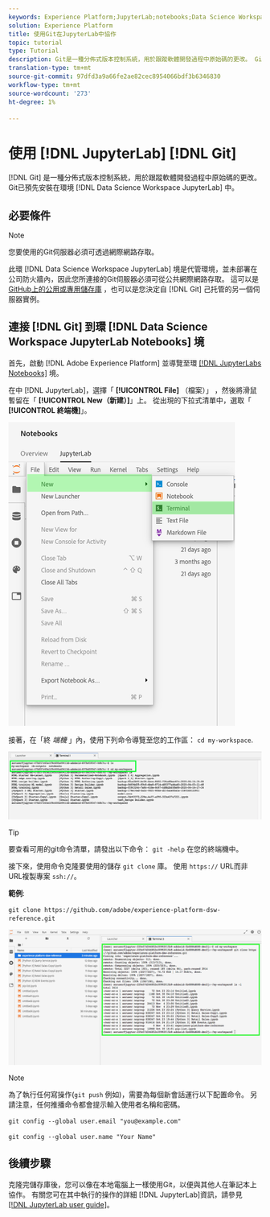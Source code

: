 ```yaml
---
keywords: Experience Platform;JupyterLab;notebooks;Data Science Workspace;popular topics;Git;Github
solution: Experience Platform
title: 使用Git在JupyterLab中協作
topic: tutorial
type: Tutorial
description: Git是一種分佈式版本控制系統，用於跟蹤軟體開發過程中原始碼的更改。 Git已預先安裝在Data Science Workspace JupyterLab環境中。
translation-type: tm+mt
source-git-commit: 97dfd3a9a66fe2ae82cec8954066bdf3b6346830
workflow-type: tm+mt
source-wordcount: '273'
ht-degree: 1%

---
```



# 使用 [!DNL JupyterLab] [!DNL Git]

[!DNL Git] 是一種分佈式版本控制系統，用於跟蹤軟體開發過程中原始碼的更改。 Git已預先安裝在環境 [!DNL Data Science Workspace JupyterLab] 中。

## 必要條件

>[!NOTE]
>
> 您要使用的Git伺服器必須可透過網際網路存取。

此環 [!DNL Data Science Workspace JupyterLab] 境是代管環境，並未部署在公司防火牆內，因此您所連接的Git伺服器必須可從公共網際網路存取。 這可以是 [GitHub上的公用或專用儲存庫](https://github.com/) ，也可以是您決定自 [!DNL Git] 己托管的另一個伺服器實例。

## 連接 [!DNL Git] 到環 [!DNL Data Science Workspace JupyterLab Notebooks] 境

首先，啟動 [!DNL Adobe Experience Platform] 並導覽至環 [[!DNL JupyterLabs Notebooks]](https://platform.adobe.com/notebooks/jupyterLab) 境。

在中 [!DNL JupyterLab]，選擇「 **[!UICONTROL File]** （檔案）」 ，然後將滑鼠暫留在「 **[!UICONTROL New（新建）]**」上。 從出現的下拉式清單中，選取「 **[!UICONTROL 終端機]**」。

![JupyterLab Nav](../images/jupyterlab/tutorials/open-terminal.png)

接著，在「終 *端機* 」內，使用下列命令導覽至您的工作區： `cd my-workspace`.

![cd工作區](../images/jupyterlab/tutorials/find-workspace.png)

>[!TIP]
>
> 要查看可用的git命令清單，請發出以下命令： `git -help` 在您的終端機中。

接下來，使用命令克隆要使用的儲存 `git clone` 庫。 使用 `https://` URL而非URL複製專案 `ssh://`。

**範例**:

`git clone https://github.com/adobe/experience-platform-dsw-reference.git`

![克隆](../images/jupyterlab/tutorials/git-collaboration.png)

>[!NOTE]
>
> 為了執行任何寫操作(`git push` 例如)，需要為每個新會話運行以下配置命令。 另請注意，任何推播命令都會提示輸入使用者名稱和密碼。
>
>`git config --global user.email "you@example.com"`
>
>`git config --global user.name "Your Name"`

## 後續步驟

克隆完儲存庫後，您可以像在本地電腦上一樣使用Git，以便與其他人在筆記本上協作。 有關您可在其中執行的操作的詳細 [!DNL JupyterLab]資訊，請參見 [[!DNL JupyterLab user guide]](./overview.md)。
